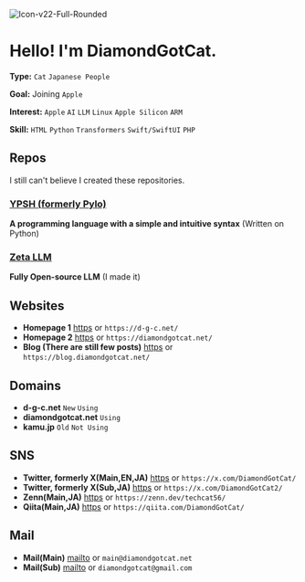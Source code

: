 
![Icon-v22-Full-Rounded](https://github.com/user-attachments/assets/522273fc-4fb2-49c8-be94-b4f9b072aed6)

# Hello! I'm DiamondGotCat.

**Type:** `Cat` `Japanese People`

**Goal:** Joining `Apple`

**Interest:** `Apple` `AI` `LLM` `Linux` `Apple Silicon` `ARM`

**Skill:** `HTML` `Python` `Transformers` `Swift/SwiftUI` `PHP`

## Repos
I still can't believe I created these repositories.

### [YPSH (formerly Pylo)](https://github.com/DiamondGotCat/YPSH/)
**A programming language with a simple and intuitive syntax** (Written on Python)

### [Zeta LLM](https://github.com/Zeta-DGC/Zeta-LLM/)
**Fully Open-source LLM** (I made it)

## Websites
- **Homepage 1** [https](https://d-g-c.net/) or `https://d-g-c.net/`
- **Homepage 2** [https](https://diamondgotcat.net/) or `https://diamondgotcat.net/`
- **Blog (There are still few posts)** [https](https://blog.diamondgotcat.net/) or `https://blog.diamondgotcat.net/`

## Domains
- **d-g-c.net** `New` `Using`
- **diamondgotcat.net** `Using`
- **kamu.jp** `Old` `Not Using`

## SNS
- **Twitter, formerly X(Main,EN,JA)** [https](https://x.com/DiamondGotCat/) or `https://x.com/DiamondGotCat/`
- **Twitter, formerly X(Sub,JA)** [https](https://x.com/DiamondGotCat2/) or `https://x.com/DiamondGotCat2/`
- **Zenn(Main,JA)** [https](https://zenn.dev/techcat56/) or `https://zenn.dev/techcat56/`
- **Qiita(Main,JA)** [https](https://qiita.com/DiamondGotCat/) or `https://qiita.com/DiamondGotCat/`

## Mail
- **Mail(Main)** [mailto](mailto:main@diamondgotcat.net) or `main@diamondgotcat.net`
- **Mail(Sub)** [mailto](mailto:diamondgotcat@gmail.com) or `diamondgotcat@gmail.com`
